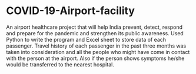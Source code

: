 # COVID-19-Airport-facility
An airport healthcare project that will help India prevent, detect, respond and prepare for the pandemic and strengthen its public awareness. Used Python to write the program and Excel sheet to store data of each passenger. Travel history of each passenger in the past three months was taken into consideration and all the people who might have come in contact with the person at the airport. Also if the person shows symptoms he/she would be transferred to the nearest hospital. 
